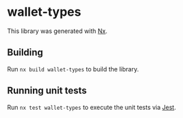 # wallet-types

This library was generated with [Nx](https://nx.dev).

## Building

Run `nx build wallet-types` to build the library.

## Running unit tests

Run `nx test wallet-types` to execute the unit tests via [Jest](https://jestjs.io).
